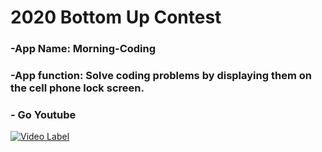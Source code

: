 # 2020 Bottom Up Contest 
### -App Name: Morning-Coding
### -App function: Solve coding problems by displaying them on the cell phone lock screen.
### - Go Youtube 
[![Video Label](http://img.youtube.com/vi/V2SamvTGyL0/0.jpg)](https://youtu.be/V2SamvTGyL0)
